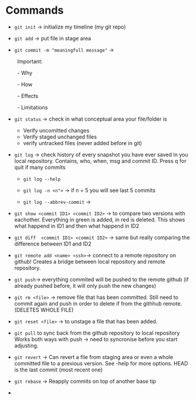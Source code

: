 # Commands

- `git init` -> initialize my timeline (my git repo)

- `git add` -> put file in stage area 

- `git commit -m "meaningfull message"` ->

        Important:

        - Why

        - How

        - Effects

        - Limitations

- `git status` -> check in what conceptual area your file/folder is
  
  - Verify uncomitted changes
  - Verify staged unchanged files
  - verify untracked files (never added before in git)

- `git log` -> check history of every snapshot you have ever saved in you local repository. Contains, who, when, msg and commit ID. Press q for quit if many commits
  
  - `git log --help` 
  
  - `git log -n <n°>` -> if n = 5 you will see last 5 commits
  
  - `git log --abbrev-commit` -> 

- `git show <commit ID1> <commit ID2>` -> to compare two versions with eachother. Everything in green is added, in red is deleted. This shows what happend in ID1 and then what happend in ID2

- `git diff  <commit ID1> <commit ID2>` -> same but really comparing the difference between ID1 and ID2

- `git remote add <name> <ssh>`-> connect to a remote repository on github! 
  Creates a bridge between local repository and remote repository. 

- `git push`-> everything commited will be pushed to the remote github (if already pushed before, it will only push the new changes)

- `git rm <file>` -> remove file that has been committed. Still need to commit again and push in order to delete if from the githhub remote. (DELETES WHOLE FILE)

- `git reset <file>` -> to unstage a file that has been added.

- `git pull` to sync back from the github repository to local repository 
  Works both ways with push -> need to syncronise before you start adjusting. 

- `git revert` -> Can revert a file from staging area or even a whole committed file to a previous version. See -help for more options. HEAD is the last commit (most recent one)

- `git rebase` -> Reapply commits on top of another base tip 

- 
